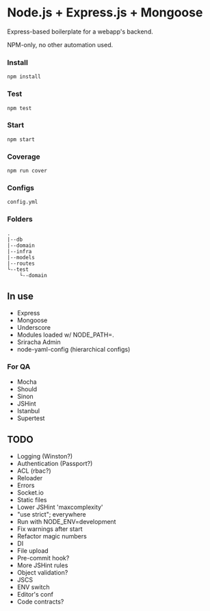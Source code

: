 # Node.js + Express.js + Mongoose

Express-based boilerplate for a webapp's backend.

NPM-only, no other automation used.

### Install

`npm install`

### Test

`npm test`

### Start

`npm start`

### Coverage

`npm run cover`

### Configs
`config.yml`

### Folders
```
.
|--db
|--domain
|--infra
|--models
|--routes
└--test
    └--domain
```

## In use
- Express
- Mongoose
- Underscore
- Modules loaded w/ NODE_PATH=.
- Sriracha Admin
- node-yaml-config (hierarchical configs)

### For QA
- Mocha
- Should
- Sinon
- JSHint
- Istanbul
- Supertest

## TODO
- Logging (Winston?)
- Authentication (Passport?)
- ACL (rbac?)
- Reloader
- Errors
- Socket.io
- Static files
- Lower JSHint 'maxcomplexity'
- "use strict"; everywhere
- Run with NODE_ENV=development
- Fix warnings after start
- Refactor magic numbers
- DI
- File upload
- Pre-commit hook?
- More JSHint rules
- Object validation?
- JSCS
- ENV switch
- Editor's conf
- Code contracts?
